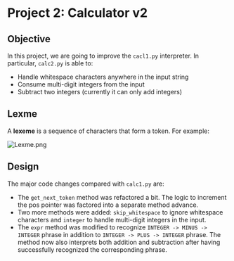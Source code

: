 # Project 2: Calculator v2

## Objective

In this project, we are going to improve the `cacl1.py` interpreter. In particular, `calc2.py` is able to:

- Handle whitespace characters anywhere in the input string
- Consume multi-digit integers from the input
- Subtract two integers (currently it can only add integers)

## Lexme

A **lexeme** is a sequence of characters that form a token. For example:

![Lexme.png](Lexme.png)

## Design

The major code changes compared with `calc1.py` are:

- The `get_next_token` method was refactored a bit. The logic to increment the pos pointer was factored into a separate method advance.
- Two more methods were added: `skip_whitespace` to ignore whitespace characters and `integer` to handle multi-digit integers in the input.
- The `expr` method was modified to recognize `INTEGER -> MINUS -> INTEGER` phrase in addition to `INTEGER -> PLUS -> INTEGER` phrase. The method now also interprets both addition and subtraction after having successfully recognized the corresponding phrase.
